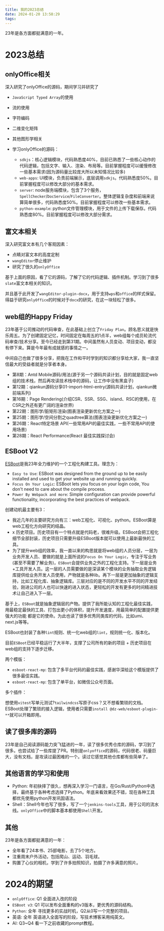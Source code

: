 ```yaml
---
title: 我的2023总结
date: 2024-01-20 13:58:29
tags:
---
```


23年是各方面都挺满意的一年。

<!--more-->

# 2023总结

## onlyOffice相关

深入研究了onlyOffice的源码，期间学习并研究了

- `JavaScript Typed Array`的使用
- 流的使用
- 字符编码
- 二维变化矩阵
- 其他图形学相关

- 学习onlyOffice的源码：

  - `sdkjs`：核心逻辑模块，代码熟悉度40%，目前已熟悉了一些核心动作的代码逻辑，包括文字、输入、渲染、布局等。目前掌握程度可以缓慢修改一些基本需求(因为源码量比较庞大所以未知情况比较多)
  - `web-apps`: UI模块，负责前端展示，底层调用`sdkjs`。代码熟悉度50%。目前掌握程度可以修改大部分的基本需求。
  - `server`: node服务端模块，包含了3个服务，`SpellChecker`/`DocService`/`FileConverter`。整体逻辑复杂度和前端来说算简单很多，代码熟悉度50%。目前掌握程度可以修改一些基本需求。
  - `python-example`: python文件管理模块，用于文件的上传下载保存。代码熟悉度80%。目前掌握程度可以修改大部分需求。

## 富文本相关

深入研究富文本有几个客观因素：

- 点睛对富文本的高度定制
- `wangEditor`停止维护
- 研究了很久的`onlyOffice`

基于上面的原因，看了它的源码，了解了它的代码逻辑、插件机制。学习到了很多`slate`富文本相关的知识。

并且基于此开发了`wangEditor-plugin-docx`，用于支持`wps`和`office`的样式保留。得益于研究`onlyOffice`的时候对于`docx`的研究，在这一块轻松了很多。

## web组的Happy Friday

23年基于公司推动的代码审查，在此基础上创立了`Friday Plan`。顾名思义就是快乐周五。为了创建固定记忆，时间固定在每周五的1点半，web组每个成员轮流代码审查/技术分享。至今已经走到第31期。中间虽然有人员变动、项目变动，都没有停下来。算是今年最有成就感的事情之一。

中间自己也做了很多分享，把我在工作和平时学到的知识都分享给大家，我一直坚信最大的受益者就是分享者本身。

- 第8期：Antd Mobile源码/用法(源于另一个源码共读计划，目的就是固定web组的技术栈，然后再攻读技术栈中的源码，让工作中没有黑盒子)
- 第12期：qiankun源码分享01-import-html-entry(源码共读计划，qiankun微前端系列)
- 第16期：Page Rendering(介绍CSR、SSR、SSG、island、RSC的使用，在CSR之外还有更广阔的渲染世界)
- 第22期：图形学/脏矩形渲染(图表渲染更新优化方案之一)
- 第25期：图形学/空间分割之quadtree算法(图表渲染更新优化方案之一)
- 第26期：React特定场景 API(一些常用API的最佳实践，一些不常用API的使用场景)
- 第28期：React Performance(React 最佳实践探讨会)

## ESBoot V2

[ESBoot](http://esboot.web/)是我23年全力维护的一个工程化构建工具。理念为：

- `Easy to Use`: ESBoot was designed from the ground up to be easily installed and used to get your website up and running quickly.
- `Focus On Your Logic`: ESBoot lets you focus on your login code, You don't need to care about the compile process.
- `Power By Webpack and more`: Simple configuration can provide powerful functionality, incorporating the best practices of webpack.

创建动机最主要有3：

- 我近几年的主要研究方向有三：web工程化、可视化、python。ESBoot算是web工程化方向研究的结晶。
- x 历史项目。历史项目有一个特点就是代码老，很难升级。ESBoot会把工程化细节全部封装，历史项目只需要升级ESBoot版本就可以使用上最新最快的工具。
- 为了提升web组的效率，我一直以来的构思就是将web组的人员分层，一层为业务开发人员、要做的就是上面所说的`Focus On Your Logic`，专注于写业务(甚至不需要了解业务)，`ESBoot`会提供业务之外的工程化支持。下一层是业务+工具开发人员。这一层的人员需要做的是深读某个模块的业务抽取业务逻辑库提供给业务开发人员使用，产物就是各种lib。再下一层是更加抽象的逻辑支持，比如工程化库、抽象逻辑库。三层对应的是不同的开发水平不同的开发经验，刚进公司的人也可以快速的进入状态，更轻松的开发有更多的时间精进技术让自己进入下一层。

基于上，`ESBoot`就是抽象逻辑层的产物。提供了我所能认知的工程化最佳实践，用最稳定最快的工具、打包出更小的体积，提升开发速度，用最简单的配置提供更强大的功能 都是它的使命。为此也读了很多优秀同类库的代码，比如umi、next.js等等。

ESBoot也封装了各种`lint`规则、统一化web组的`lint`，规则统一化、版本化。

目前`ESBoot`已经平稳运行了大半年，支撑了公司所有的新的项目 + 历史项目在web组的支持下逐步迁移。

两个模版：

- `esboot-react-mp`: 包含了多平台代码的最佳实践，感谢华深给这个模版提供了很多最佳实践。
- `esboot-react-mp`: 包含了单平台，如微信公众号页面。

多个插件：

想使用`vitest`写单元测试?`tailwindcss`写原子css？又不想看繁琐的文档。ESBoot处理了繁琐的接入逻辑，使用者只需要`install @dz-web/esboot-plugin-**`就可以开箱即用。

## 读了很多库的源码

23年是自己阅读源码能力突飞猛进的一年，读了很多优秀仓库的源码，学习到了很多。也尝试给了一些库提了PR。特别是`onlyoffice`的源码，代码很老、码量巨大，没有文档，是攻读过最困难的一个。读过它感觉其他仓库都有些简单了。

## 其他语言的学习和使用

- Python: 年初抉择了很久，想再深入学习一门语言，在Go/Rust/Python中选择，最终基于各种考虑选择了Python。年底来看效果还不错，现在各种工具都优先使用python开发巩固语法。
- Shell：Shell今年也写了很多，写了一个`jenkins-tools`工具，用于公司的流水线。`onlyOffice`中的脚本基本都使用`Shell`开发。

## 其他

23年是各方面都挺满意的一年：

- 全年看了24本书、25部电影，去了5个地方。
- 注重周末户外活动，包括爬山、运动、羽毛球。
- 购置了心仪的相机，学到了许多拍照知识，拍摄了许多满意的照片。

# 2024的期望

- `onlyOffice`: Q1 全面进入改的阶段
- `ESBoot v3`: Q1 可以发布全面重构的v3版本，更优秀的源码结构。
- `Python`: 全年 寻找更多的实战时机，Q2从0写一个完整的项目。
- 英语: 全年 英语进入全面写的阶段，写技术博客采用纯英文。
- AI: Q3~Q4 看一下之前收藏的prompt教程。
